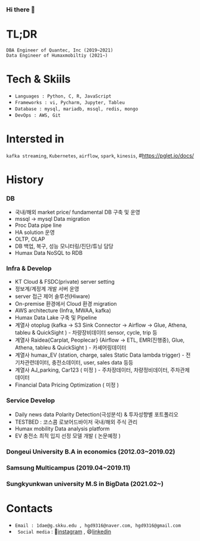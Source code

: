 ### Hi there 👋

# TL;DR
```
DBA Engineer of Quantec, Inc (2019~2021)
Data Engineer of Humaxmobiltiy (2021~)
```
# Tech & Skiils
+ ``` Languages : Python, C, R, JavaScript ```
+ ``` Frameworks : vi, Pycharm, Jupyter, Tableu ```
+ ``` Database : mysql, mariadb, mssql, redis, mongo ```
+ ``` DevOps : AWS, Git ```

# Intersted in
``` kafka streaming ```, ``` Kubernetes ```, ``` airflow ```, ``` spark ```, ```kinesis```, #https://pglet.io/docs/

# History
### DB 
 - 국내/해외 market price/ fundamental DB 구축 및 운영
 - mssql -> mysql Data migration
 - Proc Data pipe line 
 - HA solution 운영
 - OLTP, OLAP 
 - DB 백업, 복구, 성능 모니터링/진단/튜닝 담당
 - Humax Data NoSQL to RDB 
### Infra & Develop
 - KT Cloud & FSDC(private) server setting
 - 정보계/계정계 개발 서버 운영
 - server 접근 제어 솔루션(Hiware)
 - On-premise 환경에서 Cloud 환경 migration 
 - AWS architecture (Infra, MWAA, kafka)
 - Humax Data Lake 구축 및 Pipeline 
 - 계열사 otoplug (kafka -> S3 Sink Connector -> Airflow -> Glue, Athena, tableu & QuickSight ) - 차량장비데이터 sensor, cycle, trip 등
 - 계열사 Raidea{Carplat, Peoplecar} (Airflow -> ETL, EMR(진행중), Glue, Athena, tableu & QuickSight ) - 카셰어링데이터 
 - 계열사 humax_EV (station, charge, sales Static Data lambda trigger) - 전기차관련데이터, 충전소데이터, user, sales data 등등
 - 계열사 AJ_parking, Car123 ( 미정 ) - 주차장데이터, 차량정비데이터, 주차관제데이터
 - Financial Data Pricing Optimization ( 미정 )
### Service Develop
 - Daily news data Polarity Detection(극성분석) & 투자성향별 포트폴리오 
 - TESTBED : 코스콤 로보어드바이저 국내/해외 주식 관리
 - Humax mobility Data analysis platform 
 - EV 충전소 최적 입지 선정 모델 개발 ( 논문예정 )
 
### Dongeui University B.A in economics (2012.03~2019.02)
### Samsung Multicampus (2019.04~2019.11)
### Sungkyunkwan university M.S in BigData (2021.02~)

# Contacts
+ ``` Email : 1dae@g.skku.edu , hgd9316@naver.com, hgd9316@gmail.com ```
+ ``` Social media``` : 💬[instagram](https://www.instagram.com/1__dae/) , 😄[linkedin](https://www.linkedin.com/in/daegeon-han-30432819b/)

<!--
**ingini/ingini** is a ✨ _special_ ✨ repository because its `README.md` (this file) appears on your GitHub profile.

Here are some ideas to get you started:

- 🔭 I’m currently working on ...
- 🌱 I’m currently learning ...
- 👯 I’m looking to collaborate on ...
- 🤔 I’m looking for help with ...
- 💬 Ask me about ...
- 📫 How to reach me: ...
- 😄 Pronouns: ...
- ⚡ Fun fact: ...
-->
